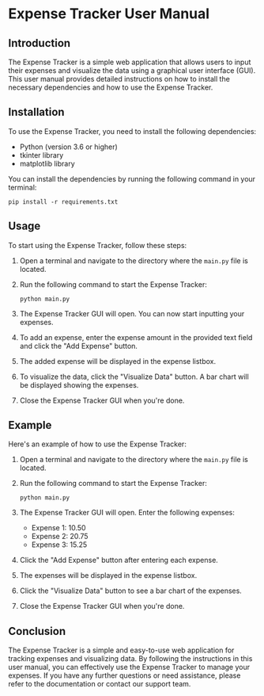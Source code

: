 # Expense Tracker User Manual

## Introduction

The Expense Tracker is a simple web application that allows users to input their expenses and visualize the data using a graphical user interface (GUI). This user manual provides detailed instructions on how to install the necessary dependencies and how to use the Expense Tracker.

## Installation

To use the Expense Tracker, you need to install the following dependencies:

- Python (version 3.6 or higher)
- tkinter library
- matplotlib library

You can install the dependencies by running the following command in your terminal:

```
pip install -r requirements.txt
```

## Usage

To start using the Expense Tracker, follow these steps:

1. Open a terminal and navigate to the directory where the `main.py` file is located.

2. Run the following command to start the Expense Tracker:

   ```
   python main.py
   ```

3. The Expense Tracker GUI will open. You can now start inputting your expenses.

4. To add an expense, enter the expense amount in the provided text field and click the "Add Expense" button.

5. The added expense will be displayed in the expense listbox.

6. To visualize the data, click the "Visualize Data" button. A bar chart will be displayed showing the expenses.

7. Close the Expense Tracker GUI when you're done.

## Example

Here's an example of how to use the Expense Tracker:

1. Open a terminal and navigate to the directory where the `main.py` file is located.

2. Run the following command to start the Expense Tracker:

   ```
   python main.py
   ```

3. The Expense Tracker GUI will open. Enter the following expenses:

   - Expense 1: 10.50
   - Expense 2: 20.75
   - Expense 3: 15.25

4. Click the "Add Expense" button after entering each expense.

5. The expenses will be displayed in the expense listbox.

6. Click the "Visualize Data" button to see a bar chart of the expenses.

7. Close the Expense Tracker GUI when you're done.

## Conclusion

The Expense Tracker is a simple and easy-to-use web application for tracking expenses and visualizing data. By following the instructions in this user manual, you can effectively use the Expense Tracker to manage your expenses. If you have any further questions or need assistance, please refer to the documentation or contact our support team.